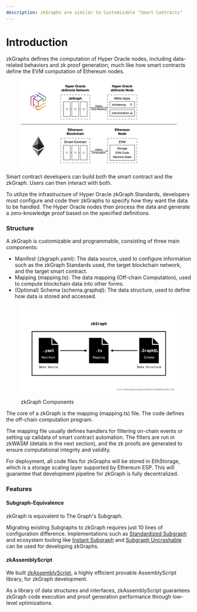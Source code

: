 ```yaml
---
description: zkGraphs are similar to Customizable "Smart Contracts"
---
```


# Introduction

zkGraphs defines the computation of Hyper Oracle nodes, including data-related behaviors and zk proof generation, much like how smart contracts define the EVM computation of Ethereum nodes.

<figure><img src="../.gitbook/assets/截屏2023-03-11 下午11.56.32.png" alt=""><figcaption></figcaption></figure>

Smart contract developers can build both the smart contract and the zkGraph. Users can then interact with both.

To utilize the infrastructure of Hyper Oracle zkGraph Standards, developers must configure and code their zkGraphs to specify how they want the data to be handled. The Hyper Oracle nodes then process the data and generate a zero-knowledge proof based on the specified definitions.

### Structure

A zkGraph is customizable and programmable, consisting of three main components:

* Manifest (zkgraph.yaml): The data source, used to configure information such as the zkGraph Standards used, the target blockchain network, and the target smart contract.
* Mapping (mapping.ts): The data mapping (Off-chain Computation), used to compute blockchain data into other forms.
* (Optional) Schema (schema.graphql): The data structure, used to define how data is stored and accessed.

<figure><img src="../.gitbook/assets/截屏2023-03-14 07.24.03.png" alt=""><figcaption><p>zkGraph Components</p></figcaption></figure>

The core of a zkGraph is the mapping (mapping.ts) file. The code defines the off-chain computation program.

The mapping file usually defines handlers for filtering on-chain events or setting up calldata of smart contract automation. The filters are run in zkWASM (details in the next section), and the zk proofs are generated to ensure computational integrity and validity.

For deployment, all code files for zkGraphs will be stored in EthStorage, which is a storage scaling layer supported by Ethereum ESP. This will guarantee that development pipeline for zkGraph is fully decentralized.

### Features

#### **Subgraph-Equivalence**

zkGraph is equivalent to The Graph's Subgraph.

Migrating existing Subgraphs to zkGraph requires just 10 lines of configuration difference. Implementations such as [Standardized Subgraph](https://github.com/messari/subgraphs) and ecosystem tooling like [Instant Subgraph](https://docs.goldsky.com/indexing/instant-subgraphs) and [Subgraph Uncrashable](https://thegraph.academy/developers/subgraph-uncrashable/) can be used for developing zkGraphs.

#### zkAssemblyScript

We built [zkAssemblyScript](develop-guide/zkgraph-assemblyscript-lib.md), a highly efficient provable AssemblyScript library, for zkGraph development.

As a library of data structures and interfaces, zkAssemblyScript guarantees zkGraph code execution and proof generation performance through low-level optimizations.
